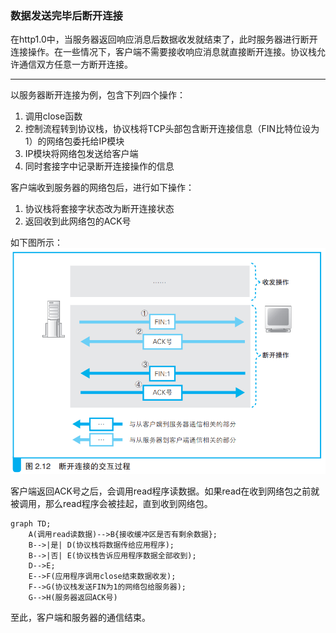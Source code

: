 ### 数据发送完毕后断开连接

在http1.0中，当服务器返回响应消息后数据收发就结束了，此时服务器进行断开连接操作。在一些情况下，客户端不需要接收响应消息就直接断开连接。协议栈允许通信双方任意一方断开连接。

---

以服务器断开连接为例，包含下列四个操作：
1. 调用close函数
2. 控制流程转到协议栈，协议栈将TCP头部包含断开连接信息（FIN比特位设为1）的网络包委托给IP模块
3. IP模块将网络包发送给客户端
4. 同时套接字中记录断开连接操作的信息

客户端收到服务器的网络包后，进行如下操作：
1. 协议栈将套接字状态改为断开连接状态
2. 返回收到此网络包的ACK号

如下图所示：
![断开连接交互过程](img/image10.png)

客户端返回ACK号之后，会调用read程序读数据。如果read在收到网络包之前就被调用，那么read程序会被挂起，直到收到网络包。
```mermaid
graph TD;
    A(调用read读数据)-->B{接收缓冲区是否有剩余数据};
    B-->|是| D(协议栈将数据传给应用程序);
    B-->|否| E(协议栈告诉应用程序数据全部收到);
    D-->E;
    E-->F(应用程序调用close结束数据收发);
    F-->G(协议栈发送FIN为1的网络包给服务器);
    G-->H(服务器返回ACK号)
```

至此，客户端和服务器的通信结束。